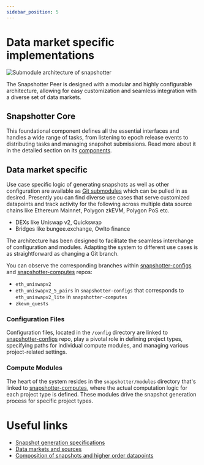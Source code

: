 ```yaml
---
sidebar_position: 5
---
```


# Data market specific implementations

![Submodule architecture of snapshotter](/images/submodule_architecture.png)

The Snapshotter Peer is designed with a modular and highly configurable architecture, allowing for easy customization and seamless integration with a diverse set of data markets.

## Snapshotter Core

This foundational component defines all the essential interfaces and handles a wide range of tasks, from listening to epoch release events to distributing tasks and managing snapshot submissions. Read more about it in the detailed section on its [components](/docs/protocol/specifications/snapshotter/components).


## Data market specific

Use case specific logic of generating snapshots as well as other configuration are available as [Git submodules](https://git-scm.com/book/en/v2/Git-Tools-Submodules) which can be pulled in as desired. Presently you can find diverse use cases that serve customized datapoints and track activity for the following across multiple data source chains like Ethereum Mainnet, Polygon zkEVM, Polygon PoS etc.

* DEXs like Uniswap v2, Quickswap
* Bridges like bungee.exchange, Owlto finance

The architecture has been designed to facilitate the seamless interchange of configuration and modules. Adapting the system to different use cases is as straightforward as changing a Git branch.

You can observe the corresponding branches within [snapshotter-configs](https://github.com/PowerLoom/snapshotter-configs/) and [snapshotter-computes](https://github.com/PowerLoom/snapshotter-computes/) repos:

* `eth_uniswapv2`
* `eth_uniswapv2_5_pairs` in `snapshotter-configs` that corresponds to `eth_uniswapv2_lite` in `snapshotter-computes`
* `zkevm_quests`

### Configuration Files

Configuration files, located in the `/config` directory are linked to [snapshotter-configs](https://github.com/PowerLoom/snapshotter-configs/) repo, play a pivotal role in defining project types, specifying paths for individual compute modules, and managing various project-related settings.


### Compute Modules

The heart of the system resides in the `snapshotter/modules` directory that's linked to [snapshotter-computes](https://github.com/PowerLoom/snapshotter-computes/), where the actual computation logic for each project type is defined. These modules drive the snapshot generation process for specific project types.


# Useful links

* [Snapshot generation specifications](/docs/protocol/specifications/snapshotter/snapshot-build)
* [Data markets and sources](/docs/protocol/data-sources)
* [Composition of snapshots and higher order datapoints](/docs/protocol/data-composition)
